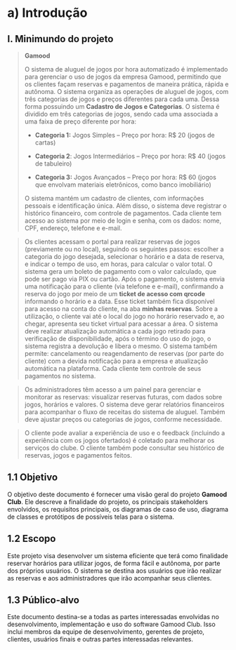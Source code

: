 # a\) Introdução

## I\. Minimundo do projeto

> **Gamood**
>
> O sistema de aluguel de jogos por hora automatizado é implementado para gerenciar o uso de jogos da empresa Gamood, permitindo que os clientes façam reservas e pagamentos de maneira prática, rápida e autônoma. O sistema organiza as operações de aluguel de jogos, com três categorias de jogos e preços diferentes para cada uma. Dessa forma possuindo um **Cadastro de Jogos e Categorias**. O sistema é dividido em três categorias de jogos, sendo cada uma associada a uma faixa de preço diferente por hora:
>
> - **Categoria 1:** Jogos Simples – Preço por hora: R$ 20 (jogos de cartas)
>
> - **Categoria 2**: Jogos Intermediários – Preço por hora: R$ 40 (jogos de tabuleiro)
>
> - **Categoria 3:** Jogos Avançados – Preço por hora: R$ 60 (jogos que envolvam materiais eletrônicos, como banco imobiliário)
>
> O sistema mantém um cadastro de clientes, com informações pessoais e identificação única. Além disso, o sistema deve registrar o histórico financeiro, com controle de pagamentos. Cada cliente tem acesso ao sistema por meio de login e senha, com os dados: nome, CPF, endereço, telefone e e-mail.

> Os clientes acessam o portal para realizar reservas de jogos (previamente ou no local), seguindo os seguintes passos: escolher a categoria do jogo desejada, selecionar o horário e a data de reserva, e indicar o tempo de uso, em horas, para calcular o valor total. O sistema gera um boleto de pagamento com o valor calculado, que pode ser pago via PIX ou cartão. Após o pagamento, o sistema envia uma notificação para o cliente (via telefone e e-mail), confirmando a reserva do jogo por meio de um **ticket de acesso com qrcode** informando o horário e a data. Esse ticket também fica disponível para acesso na conta do cliente, na aba **minhas reservas**. Sobre a utilização, o cliente vai até o local do jogo no horário reservado e, ao chegar, apresenta seu ticket virtual para acessar a área. O sistema deve realizar atualização automática a cada jogo retirado para verificação de disponibilidade, após o término do uso do jogo, o sistema registra a devolução e libera o mesmo. O sistema também permite: cancelamento ou reagendamento de reservas (por parte do cliente) com a devida notificação para a empresa e atualização automática na plataforma. Cada cliente tem controle de seus pagamentos no sistema.

> Os administradores têm acesso a um painel para gerenciar e monitorar as reservas: visualizar reservas futuras, com dados sobre jogos, horários e valores. O sistema deve gerar relatórios financeiros para acompanhar o fluxo de receitas do sistema de aluguel. Também deve ajustar preços ou categorias de jogos, conforme necessidade.

> O cliente pode avaliar a experiência de uso e o feedback (incluindo a experiência com os jogos ofertados) é coletado para melhorar os serviços do clube. O cliente também pode consultar seu histórico de reservas, jogos e pagamentos feitos.

## 1\.1 Objetivo

O objetivo deste documento é fornecer uma visão geral do projeto **Gamood Club**. Ele descreve a finalidade do projeto, os principais stakeholders envolvidos, os requisitos principais, os diagramas de caso de uso, diagrama de classes e protótipos de possíveis telas para o sistema.

## 1\.2 Escopo

Este projeto visa desenvolver um sistema eficiente que terá como finalidade reservar horários para utilizar jogos, de forma fácil e autônoma, por parte dos próprios usuários. O sistema se destina aos usuários que irão realizar as reservas e aos administradores que irão acompanhar seus clientes.

## 1\.3 Público-alvo

Este documento destina-se a todas as partes interessadas envolvidas no desenvolvimento, implementação e uso do software Gamood Club. Isso inclui membros da equipe de desenvolvimento, gerentes de projeto, clientes, usuários finais e outras partes interessadas relevantes.